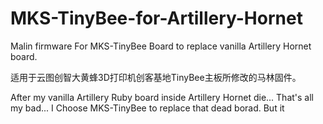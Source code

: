 # MKS-TinyBee-for-Artillery-Hornet
Malin firmware For MKS-TinyBee Board to replace vanilla Artillery Hornet board.

适用于云图创智大黄蜂3D打印机创客基地TinyBee主板所修改的马林固件。

After my vanilla Artillery Ruby board inside Artillery Hornet die... That's all my bad... I Choose MKS-TinyBee to replace that dead borad. But it 
